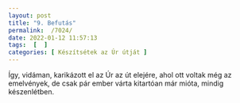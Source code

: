 ```yaml
---
layout: post
title: "9. Befutás"
permalink:  /7024/ 
date: 2022-01-12 11:57:13
tags:  [  ] 
categories: [ Készítsétek az Úr útját ]
---
```

Így, vidáman, karikázott el az Úr az út elejére, ahol ott voltak még az emelvények, de csak pár ember várta kitartóan már mióta, mindig készenlétben. 

